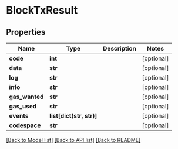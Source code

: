 # BlockTxResult

## Properties
Name | Type | Description | Notes
------------ | ------------- | ------------- | -------------
**code** | **int** |  | [optional] 
**data** | **str** |  | [optional] 
**log** | **str** |  | [optional] 
**info** | **str** |  | [optional] 
**gas_wanted** | **str** |  | [optional] 
**gas_used** | **str** |  | [optional] 
**events** | **list[dict(str, str)]** |  | [optional] 
**codespace** | **str** |  | [optional] 

[[Back to Model list]](../README.md#documentation-for-models) [[Back to API list]](../README.md#documentation-for-api-endpoints) [[Back to README]](../README.md)

